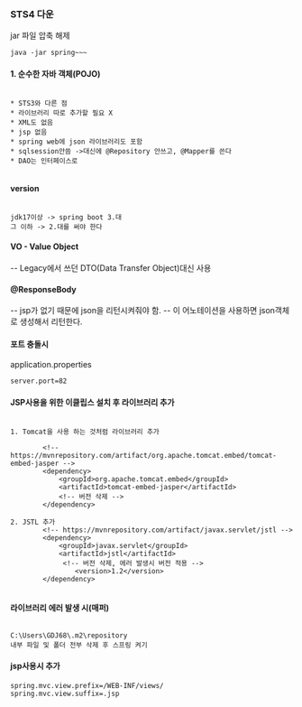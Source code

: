 ### STS4 다운

jar 파일 압축 해제

```
java -jar spring~~~

```

#### 1. 순수한 자바 객체(POJO)

```

* STS3와 다른 점
* 라이브러리 따로 추가할 필요 X
* XML도 없음
* jsp 없음 
* spring web에 json 라이브러리도 포함
* sqlsession안씀 ->대신에 @Repository 안쓰고, @Mapper를 쓴다
* DAO는 인터페이스로


```

#### version

```

jdk17이상 -> spring boot 3.대
그 이하 -> 2.대를 써야 한다

```

#### VO - Value Object
-- Legacy에서 쓰던 DTO(Data Transfer Object)대신 사용


#### @ResponseBody

-- jsp가 없기 때문에 json을 리턴시켜줘야 함.
-- 이 어노테이션을 사용하면 json객체로 생성해서 리턴한다.

#### 포트 충돌시

application.properties

```
server.port=82

```

#### JSP사용을 위한 이클립스 설치 후 라이브러리 추가

```

1. Tomcat을 사용 하는 것처럼 라이브러리 추가

		<!-- https://mvnrepository.com/artifact/org.apache.tomcat.embed/tomcat-embed-jasper -->
		<dependency>
		    <groupId>org.apache.tomcat.embed</groupId>
		    <artifactId>tomcat-embed-jasper</artifactId>
		    <!-- 버전 삭제 -->
		</dependency>

2. JSTL 추가
		<!-- https://mvnrepository.com/artifact/javax.servlet/jstl -->
		<dependency>
		    <groupId>javax.servlet</groupId>
		    <artifactId>jstl</artifactId>
		     <!-- 버전 삭제, 에러 발생시 버전 적용 -->
				<version>1.2</version>
		</dependency>


```


#### 라이브러리 에러 발생 시(매퍼)

```

C:\Users\GDJ68\.m2\repository
내부 파일 및 폴더 전부 삭제 후 스프링 켜기

```

#### jsp사용시 추가

```
spring.mvc.view.prefix=/WEB-INF/views/
spring.mvc.view.suffix=.jsp

```